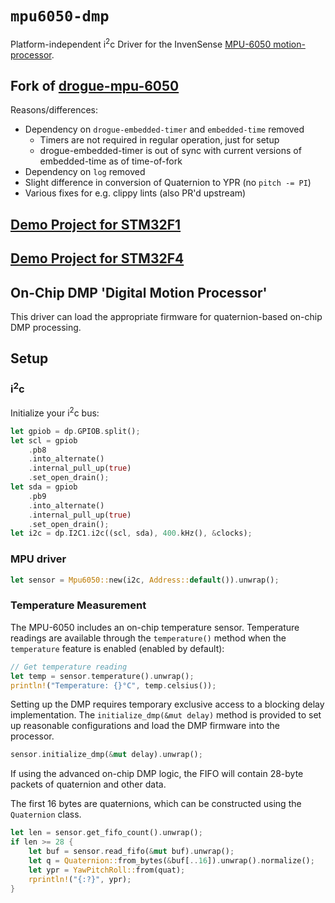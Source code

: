 # `mpu6050-dmp`

Platform-independent i<sup>2</sup>c Driver for the InvenSense [MPU-6050 motion-processor](https://invensense.tdk.com/products/motion-tracking/6-axis/mpu-6050/).

## Fork of [drogue-mpu-6050](https://github.com/drogue-iot/drogue-mpu-6050)
Reasons/differences:
* Dependency on `drogue-embedded-timer` and `embedded-time` removed
  - Timers are not required in regular operation, just for setup
  - drogue-embedded-timer is out of sync with current versions of embedded-time as of time-of-fork
* Dependency on `log` removed
* Slight difference in conversion of Quaternion to YPR (no `pitch -= PI`)
* Various fixes for e.g. clippy lints (also PR'd upstream)

## [Demo Project for STM32F1](https://github.com/barafael/mpu6050-dmp-demo-f1)
## [Demo Project for STM32F4](https://github.com/barafael/mpu6050-dmp-demo-f4)

## On-Chip DMP 'Digital Motion Processor'

This driver can load the appropriate firmware for quaternion-based on-chip DMP processing.

## Setup

### i<sup>2</sup>c

Initialize your i<sup>2</sup>c bus:

```rust
let gpiob = dp.GPIOB.split();
let scl = gpiob
    .pb8
    .into_alternate()
    .internal_pull_up(true)
    .set_open_drain();
let sda = gpiob
    .pb9
    .into_alternate()
    .internal_pull_up(true)
    .set_open_drain();
let i2c = dp.I2C1.i2c((scl, sda), 400.kHz(), &clocks);
```

### MPU driver

```rust
let sensor = Mpu6050::new(i2c, Address::default()).unwrap();
```

### Temperature Measurement

The MPU-6050 includes an on-chip temperature sensor. Temperature readings are available through the `temperature()` method when the `temperature` feature is enabled (enabled by default):

```rust
// Get temperature reading
let temp = sensor.temperature().unwrap();
println!("Temperature: {}°C", temp.celsius());
```

Setting up the DMP requires temporary exclusive access to a blocking delay implementation.
The `initialize_dmp(&mut delay)` method is provided to set up reasonable configurations and load the DMP firmware into the processor.

```rust
sensor.initialize_dmp(&mut delay).unwrap();
```

If using the advanced on-chip DMP logic, the FIFO will contain 28-byte packets of quaternion and other data.

The first 16 bytes are quaternions, which can be constructed using the `Quaternion` class.

```rust
let len = sensor.get_fifo_count().unwrap();
if len >= 28 {
    let buf = sensor.read_fifo(&mut buf).unwrap();
    let q = Quaternion::from_bytes(&buf[..16]).unwrap().normalize();
    let ypr = YawPitchRoll::from(quat);
    rprintln!("{:?}", ypr);
}
```

